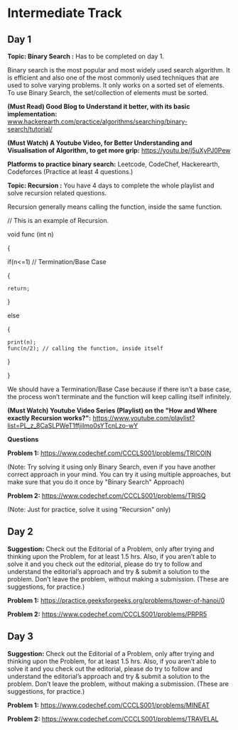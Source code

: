 # Intermediate Track

## Day 1

**Topic: Binary Search  :**  Has to be completed on day 1.

Binary search is the most popular and most widely used search algorithm. It is efficient and also one of the most commonly used techniques that are used to solve varying problems. 
It only works on a sorted set of elements. To use Binary Search, the set/collection of elements must be sorted. 

**(Must Read) Good Blog to Understand it better, with its basic implementation:**
www.hackerearth.com/practice/algorithms/searching/binary-search/tutorial/ 

**(Must Watch) A Youtube Video, for Better Understanding and Visualisation of Algorithm, to get  more grip:**  https://youtu.be/j5uXyPJ0Pew

**Platforms to practice binary search:**  Leetcode, CodeChef, Hackerearth, Codeforces (Practice at least 4 questions.)

**Topic: Recursion :**  You have 4 days to complete the whole playlist and solve recursion related questions. 

Recursion generally means calling the function, inside the same function. 

// This is an example of Recursion. 

void func (int n) 

{

if(n<=1) // Termination/Base Case 

{  

    return; 
    
}

else 

{ 

    print(n); 
    func(n/2); // calling the function, inside itself 

}

} 


We should have a Termination/Base Case because if there isn’t a base case, the process won’t terminate and the function will keep calling itself infinitely. 


**(Must Watch) Youtube Video Series (Playlist) on the "How and Where exactly Recursion  works?":**  https://www.youtube.com/playlist?list=PL_z_8CaSLPWeT1ffjiImo0sYTcnLzo-wY

**Questions**

**Problem 1:** https://www.codechef.com/CCCLS001/problems/TRICOIN 

(Note: Try solving it using only Binary Search, even if you have another correct approach in your mind. You can try it using multiple approaches, but make sure that you do it once by "Binary Search" Approach) 

**Problem 2:** https://www.codechef.com/CCCLS001/problems/TRISQ 

(Note: Just for practice, solve it using "Recursion" only)

## Day 2

**Suggestion:** Check out the Editorial of a Problem, only after trying and thinking upon the Problem, for at least 1.5 hrs. Also, if you aren’t able to solve it and you check out the editorial, please do try to follow and understand the editorial’s approach and try & submit a solution to the problem. Don’t leave the problem,  without making a submission. (These are suggestions, for practice.) 

**Problem 1:** 
https://practice.geeksforgeeks.org/problems/tower-of-hanoi/0

**Problem 2:** 
https://www.codechef.com/CCCLS001/problems/PRPR5 

## Day 3

**Suggestion:** Check out the Editorial of a Problem, only after trying and thinking upon the Problem, for at least 1.5 hrs. Also, if you aren’t able to solve it and you check out the editorial, please do try to follow and understand the editorial’s approach and try & submit a solution to the problem. Don’t leave the problem,  without making a submission. (These are suggestions, for practice.) 

**Problem 1:**
https://www.codechef.com/CCCLS001/problems/MINEAT

**Problem 2:**
https://www.codechef.com/CCCLS001/problems/TRAVELAL



